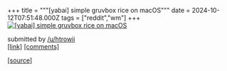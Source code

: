 +++
title = """[yabai] simple gruvbox rice on macOS"""
date = 2024-10-12T07:51:48.000Z
tags = ["reddit","wm"]
+++
[![[yabai] simple gruvbox rice on macOS](https://preview.redd.it/crhxttoh6aud1.jpeg?width=640&crop=smart&auto=webp&s=f4c089835cf31b0a04afa9085504231bd33c4a38 "[yabai] simple gruvbox rice on macOS")](https://www.reddit.com/r/unixporn/comments/1g1v7ah/yabai_simple_gruvbox_rice_on_macos/)

submitted by [/u/htrowii](https://www.reddit.com/user/htrowii)  
[\[link\]](https://i.redd.it/crhxttoh6aud1.jpeg) [\[comments\]](https://www.reddit.com/r/unixporn/comments/1g1v7ah/yabai_simple_gruvbox_rice_on_macos/)

[[source]](https://www.reddit.com/r/unixporn/comments/1g1v7ah/yabai_simple_gruvbox_rice_on_macos/)
